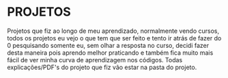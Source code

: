 # PROJETOS
 Projetos que fiz ao longo de meu aprendizado, normalmente vendo cursos, todos os projetos eu vejo o que tem que ser feito e tento ir atrás de fazer do 0 pesquisando somente eu, sem olhar a resposta no curso, decidi fazer desta maneira pois aprendo melhor praticando e também fica muito mais fácil de ver minha curva de aprendizagem nos códigos.
 Todas explicações/PDF's do projeto que fiz vão estar na pasta do projeto.
